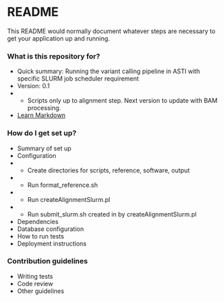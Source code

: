 # README #

This README would normally document whatever steps are necessary to get your application up and running.

### What is this repository for? ###

* Quick summary: Running the variant calling pipeline in ASTI with specific SLURM job scheduler requirement
* Version: 0.1
* * Scripts only up to alignment step. Next version to update with BAM processing.
* [Learn Markdown](https://bitbucket.org/tutorials/markdowndemo)

### How do I get set up? ###

* Summary of set up
* Configuration
* * Create directories for scripts, reference, software, output
* * Run format_reference.sh 
* * Run createAlignmentSlurm.pl
* * Run submit_slurm.sh created in by createAlignmentSlurm.pl
* Dependencies
* Database configuration
* How to run tests
* Deployment instructions

### Contribution guidelines ###

* Writing tests
* Code review
* Other guidelines

